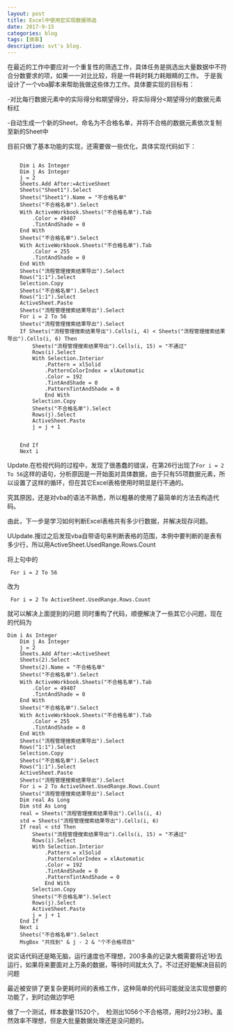 ```yaml
---
layout: post
title: Excel中使用宏实现数据筛选
date: 2017-9-15
categories: blog
tags: [效率]
description: svt's blog.
---
```



在最近的工作中要应对一个重复性的筛选工作，具体任务是挑选出大量数据中不符合分数要求的项，如果一一对比比较，将是一件耗时耗力耗眼睛的工作。 
于是我设计了一个vba脚本来帮助我做这些体力工作。具体要实现的目标有： 

-对比每行数据元素中的实际得分和期望得分，将实际得分<期望得分的数据元素标红 

-自动生成一个新的Sheet，命名为不合格名单，并将不合格的数据元素依次复制至新的Sheet中


目前只做了基本功能的实现，还需要做一些优化，具体实现代码如下：
```

    Dim i As Integer
    Dim j As Integer
    j = 2
    Sheets.Add After:=ActiveSheet
    Sheets("Sheet1").Select
    Sheets("Sheet1").Name = "不合格名单"
    Sheets("不合格名单").Select
    With ActiveWorkbook.Sheets("不合格名单").Tab
        .Color = 49407
        .TintAndShade = 0
    End With
    Sheets("不合格名单").Select
    With ActiveWorkbook.Sheets("不合格名单").Tab
        .Color = 255
        .TintAndShade = 0
    End With
    Sheets("流程管理搜索结果导出").Select
    Rows("1:1").Select
    Selection.Copy
    Sheets("不合格名单").Select
    Rows("1:1").Select
    ActiveSheet.Paste
    Sheets("流程管理搜索结果导出").Select
    For i = 2 To 56
    Sheets("流程管理搜索结果导出").Select
    If Sheets("流程管理搜索结果导出").Cells(i, 4) < Sheets("流程管理搜索结果导出").Cells(i, 6) Then
        Sheets("流程管理搜索结果导出").Cells(i, 15) = "不通过"
        Rows(i).Select
        With Selection.Interior
            .Pattern = xlSolid
            .PatternColorIndex = xlAutomatic
            .Color = 192
            .TintAndShade = 0
            .PatternTintAndShade = 0
            End With
        Selection.Copy
        Sheets("不合格名单").Select
        Rows(j).Select
        ActiveSheet.Paste
        j = j + 1
            
        
    End If
    Next i

```
Update.在检视代码的过程中，发现了很愚蠢的错误，在第26行出现了`For i = 2 To 56`这样的语句，分析原因是一开始面对具体数据，由于只有55项数据元素，所以设置了这样的循环，但在其它Excel表格使用时明显是行不通的。

究其原因，还是对vba的语法不熟悉，所以粗暴的使用了最简单的方法去构造代码。

由此，下一步是学习如何判断Excel表格共有多少行数据，并解决现存问题。

UUpdate.搜过之后发现vba自带语句来判断表格的范围，本例中要判断的是表有多少行，所以用ActiveSheet.UsedRange.Rows.Count

将上句中的

```
 For i = 2 To 56
```

改为
```
 For i = 2 To ActiveSheet.UsedRange.Rows.Count
```
就可以解决上面提到的问题
同时重构了代码，顺便解决了一些其它小问题，现在的代码为
```
Dim i As Integer
    Dim j As Integer
    j = 2
    Sheets.Add After:=ActiveSheet
    Sheets(2).Select
    Sheets(2).Name = "不合格名单"
    Sheets("不合格名单").Select
    With ActiveWorkbook.Sheets("不合格名单").Tab
        .Color = 49407
        .TintAndShade = 0
    End With
    Sheets("不合格名单").Select
    With ActiveWorkbook.Sheets("不合格名单").Tab
        .Color = 255
        .TintAndShade = 0
    End With
    Sheets("流程管理搜索结果导出").Select
    Rows("1:1").Select
    Selection.Copy
    Sheets("不合格名单").Select
    Rows("1:1").Select
    ActiveSheet.Paste
    Sheets("流程管理搜索结果导出").Select
    For i = 2 To ActiveSheet.UsedRange.Rows.Count
    Sheets("流程管理搜索结果导出").Select
    Dim real As Long
    Dim std As Long
    real = Sheets("流程管理搜索结果导出").Cells(i, 4)
    std = Sheets("流程管理搜索结果导出").Cells(i, 6)
    If real < std Then
        Sheets("流程管理搜索结果导出").Cells(i, 15) = "不通过"
        Rows(i).Select
        With Selection.Interior
            .Pattern = xlSolid
            .PatternColorIndex = xlAutomatic
            .Color = 192
            .TintAndShade = 0
            .PatternTintAndShade = 0
            End With
        Selection.Copy
        Sheets("不合格名单").Select
        Rows(j).Select
        ActiveSheet.Paste
        j = j + 1
    End If
    Next i
    Sheets("不合格名单").Select
    MsgBox "共找到" & j - 2 & "个不合格项目"
```
 
 说实话代码还是略无脑，运行速度也不理想，200多条的记录大概需要将近1秒去运行，如果将来要面对上万条的数据，等待时间就太久了。不过还好能解决目前的问题
 
 最近被安排了更复杂更耗时间的表格工作，这种简单的代码可能就没法实现想要的功能了，到时边做边学吧
 
 做了一个测试，样本数量11520个，  检测出1056个不合格项，用时2分23秒。虽然效率不理想，但是大批量数据处理还是没问题的。
